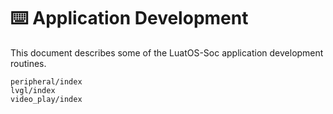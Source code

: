 # ⌨️ Application Development

This document describes some of the LuatOS-Soc application development routines.

```{toctree}
peripheral/index
lvgl/index
video_play/index
```
